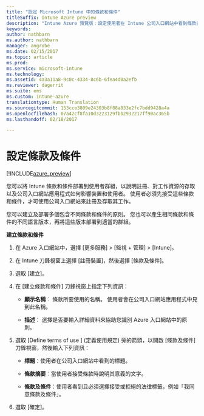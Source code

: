```yaml
---
title: "設定 Microsoft Intune 中的條款和條件"
titleSuffix: Intune Azure preview
description: "Intune Azure 預覽版︰設定使用者在 Intune 公司入口網站中看到條款與條件。 "
keywords: 
author: nathbarn
ms.author: nathbarn
manager: angrobe
ms.date: 02/15/2017
ms.topic: article
ms.prod: 
ms.service: microsoft-intune
ms.technology: 
ms.assetid: 4a3a11a8-9c0c-4334-8c6b-6fea4d0a2efb
ms.reviewer: dagerrit
ms.suite: ems
ms.custom: intune-azure
translationtype: Human Translation
ms.sourcegitcommit: 153cce3809e24303b8f88a833e2fc7bdd9428a4a
ms.openlocfilehash: 07a42cf8fa10d3223129fbb2932217ff90ac365b
ms.lasthandoff: 02/18/2017

---
```


# <a name="set-terms-and-conditions"></a>設定條款及條件 

[!INCLUDE[azure_preview](../includes/azure_preview.md)]

您可以將 Intune 條款和條件部署到使用者群組，以說明註冊、對工作資源的存取以及公司入口網站應用程式如何影響裝置和使用者。 使用者必須先接受這些條款和條件，才可使用公司入口網站來註冊及存取其工作。

您可以建立及部署多個包含不同條款和條件的原則。 您也可以產生相同條款和條件的不同語言版本，再將這些版本部署到適當的群組。

**建立條款和條件**

1. 在 Azure 入口網站中，選擇 [更多服務] > [監視 + 管理] > [Intune]。

2. 在 Intune 刀鋒視窗上選擇 [註冊裝置]，然後選擇 [條款及條件]。

3. 選取 [建立]。

4. 在 [建立條款和條件] 刀鋒視窗上指定下列資訊：

   - **顯示名稱**︰ 條款所要使用的名稱。 使用者會在公司入口網站應用程式中見到此名稱。

   - **描述**︰ 選擇是否要輸入詳細資料來協助您識別 Azure 入口網站中的原則。

5. 選取 [Define terms of use ] (定義使用規定) 旁的箭頭，以開啟 [條款及條件] 刀鋒視窗，然後輸入下列資訊︰

   - **標題**：使用者在公司入口網站中看到的標題。

   - **條款摘要**︰當使用者接受條款時說明其意義的文字。

   - **條款及條件**︰使用者看到且必須選擇接受或拒絕的法律標籤，例如「我同意條款及條件」。

6. 選取 [確定]。

